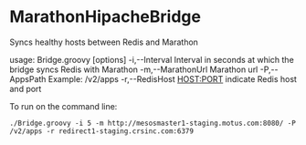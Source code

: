 # MarathonHipacheBridge
Syncs healthy hosts between Redis and Marathon

usage: Bridge.groovy [options]
 -i,--Interval <INTERVAL>     Interval in seconds at which the bridge
                              syncs Redis with Marathon
 -m,--MarathonUrl <URL>       Marathon url
 -P,--AppsPath <PATH>         Example: /v2/apps
 -r,--RedisHost <HOST:PORT>   indicate Redis host and port

To run on the command line:
```
./Bridge.groovy -i 5 -m http://mesosmaster1-staging.motus.com:8080/ -P /v2/apps -r redirect1-staging.crsinc.com:6379
```